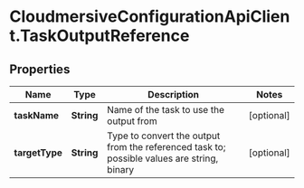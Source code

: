 # CloudmersiveConfigurationApiClient.TaskOutputReference

## Properties
Name | Type | Description | Notes
------------ | ------------- | ------------- | -------------
**taskName** | **String** | Name of the task to use the output from | [optional] 
**targetType** | **String** | Type to convert the output from the referenced task to; possible values are string, binary | [optional] 


